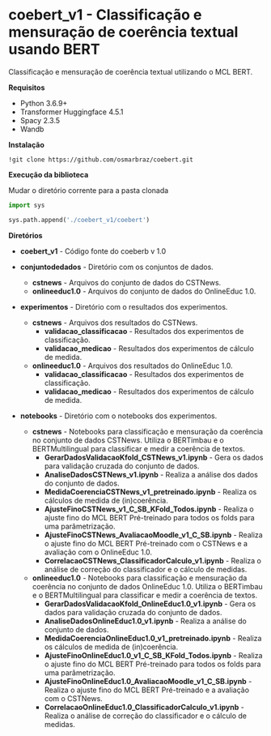 # coebert_v1 - Classificação e mensuração de coerência textual usando BERT
Classificação e mensuração de coerência textual utilizando o MCL BERT.

**Requisitos**

* Python 3.6.9+
* Transformer Huggingface 4.5.1
* Spacy 2.3.5
* Wandb


**Instalação**

```
!git clone https://github.com/osmarbraz/coebert.git
```

**Execução da biblioteca**

Mudar o diretório corrente para a pasta clonada
```python
import sys

sys.path.append('./coebert_v1/coebert')
```

**Diretórios**
* **coebert_v1** - Código fonte do coeberb v 1.0
* **conjuntodedados** - Diretório com os conjuntos de dados.
  * **cstnews** - Arquivos do conjunto de dados do CSTNews.
  * **onlineeduc1.0** - Arquivos do conjunto de dados do OnlineEduc 1.0.

* **experimentos** - Diretório com o resultados dos experimentos.
  * **cstnews** - Arquivos dos resultados do CSTNews.
    * **validacao_classificacao** - Resultados dos experimentos de classificação.
    * **validacao_medicao** - Resultados dos experimentos de cálculo de medida.
  * **onlineeduc1.0** - Arquivos dos resultados do OnlineEduc 1.0.
    * **validacao_classificacao** - Resultados dos experimentos de classificação.
    * **validacao_medicao** - Resultados dos experimentos de cálculo de medida.

* **notebooks** - Diretório com o notebooks dos experimentos.
  * **cstnews** - Notebooks para classificação e mensuração da coerência no conjunto de dados CSTNews. Utiliza o BERTimbau e o BERTMultilingual para classificar e medir a coerência de textos. 
    * **GerarDadosValidacaoKfold_CSTNews_v1.ipynb** - Gera os dados para validação cruzada do conjunto de dados.
    * **AnaliseDadosCSTNews_v1.ipynb** - Realiza a análise dos dados do conjunto de dados.
    * **MedidaCoerenciaCSTNews_v1_pretreinado.ipynb** - Realiza os cálculos de medida de (in)coerência.
    * **AjusteFinoCSTNews_v1_C_SB_KFold_Todos.ipynb** - Realiza o ajuste fino do MCL BERT Pré-treinado para todos os folds para uma parâmetrização.
    * **AjusteFinoCSTNews_AvaliacaoMoodle_v1_C_SB.ipynb** - Realiza o ajuste fino do MCL BERT Pré-treinado com o CSTNews e a avaliação com o OnlineEduc 1.0.
    * **CorrelacaoCSTNews_ClassificadorCalculo_v1.ipynb** - Realiza o análise de correção do classificador e o cálculo de medidas.
  * **onlineeduc1.0** - Notebooks para classificação e mensuração da coerência no conjunto de dados OnlineEduc 1.0. Utiliza o BERTimbau e o BERTMultilingual para classificar e medir a coerência de textos. 
    * **GerarDadosValidacaoKfold_OnlineEduc1.0_v1.ipynb** - Gera os dados para validação cruzada do conjunto de dados.
    * **AnaliseDadosOnlineEduc1.0_v1.ipynb** - Realiza a análise do conjunto de dados.
    * **MedidaCoerenciaOnlineEduc1.0_v1_pretreinado.ipynb** - Realiza os cálculos de medida de (in)coerência.
    * **AjusteFinoOnlineEduc1.0_v1_C_SB_KFold_Todos.ipynb** - Realiza o ajuste fino do MCL BERT Pré-treinado para todos os folds para uma parâmetrização.
    * **AjusteFinoOnlineEduc1.0_AvaliacaoMoodle_v1_C_SB.ipynb** - Realiza o ajuste fino do MCL BERT Pré-treinado e a avaliação com o CSTNews.
    * **CorrelacaoOnlineEduc1.0_ClassificadorCalculo_v1.ipynb** - Realiza o análise de correção do classificador e o cálculo de medidas.
